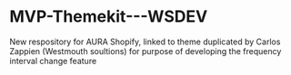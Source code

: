 # MVP-Themekit---WSDEV
New respository for AURA Shopify, linked to theme duplicated by Carlos Zappien (Westmouth soultions) for purpose of developing the frequency interval change feature
